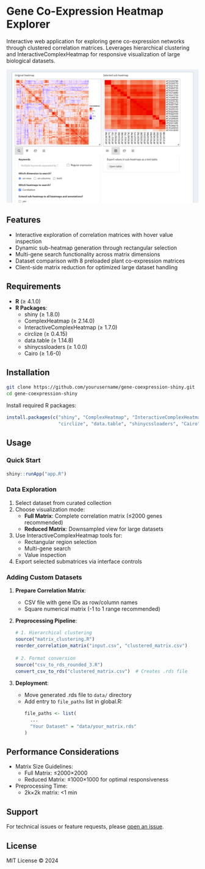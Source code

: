 # Gene Co-Expression Heatmap Explorer

Interactive web application for exploring gene co-expression networks through clustered correlation matrices. Leverages hierarchical clustering and InteractiveComplexHeatmap for responsive visualization of large biological datasets.

![Demo Preview](www/hero.png)

## Features
- Interactive exploration of correlation matrices with hover value inspection
- Dynamic sub-heatmap generation through rectangular selection
- Multi-gene search functionality across matrix dimensions
- Dataset comparison with 8 preloaded plant co-expression matrices
- Client-side matrix reduction for optimized large dataset handling

## Requirements
- **R** (≥ 4.1.0)
- **R Packages**:
  - shiny (≥ 1.8.0)
  - ComplexHeatmap (≥ 2.14.0)
  - InteractiveComplexHeatmap (≥ 1.7.0)
  - circlize (≥ 0.4.15)
  - data.table (≥ 1.14.8)
  - shinycssloaders (≥ 1.0.0)
  - Cairo (≥ 1.6-0)

## Installation
```bash
git clone https://github.com/yourusername/gene-coexpression-shiny.git
cd gene-coexpression-shiny
```

Install required R packages:
```r
install.packages(c("shiny", "ComplexHeatmap", "InteractiveComplexHeatmap", 
                   "circlize", "data.table", "shinycssloaders", "Cairo"))
```

## Usage

### Quick Start
```r
shiny::runApp("app.R")
```

### Data Exploration
1. Select dataset from curated collection
2. Choose visualization mode:
   - **Full Matrix**: Complete correlation matrix (≤2000 genes recommended)
   - **Reduced Matrix**: Downsampled view for large datasets
3. Use InteractiveComplexHeatmap tools for:
   - Rectangular region selection
   - Multi-gene search
   - Value inspection
4. Export selected submatrices via interface controls

### Adding Custom Datasets
1. **Prepare Correlation Matrix**:
   - CSV file with gene IDs as row/column names
   - Square numerical matrix (-1 to 1 range recommended)

2. **Preprocessing Pipeline**:
   ```r
   # 1. Hierarchical clustering
   source("matrix_clustering.R")
   reorder_correlation_matrix("input.csv", "clustered_matrix.csv")
   
   # 2. Format conversion
   source("csv_to_rds_rounded_3.R")
   convert_csv_to_rds("clustered_matrix.csv")  # Creates .rds file
   ```

3. **Deployment**:
   - Move generated .rds file to `data/` directory
   - Add entry to `file_paths` list in global.R:
     ```r
     file_paths <- list(
       ...
       "Your Dataset" = "data/your_matrix.rds"
     )
     ```

## Performance Considerations
- Matrix Size Guidelines:
  - Full Matrix: ≤2000×2000 
  - Reduced Matrix: ≤1000×1000 for optimal responsiveness
- Preprocessing Time:
  - 2k×2k matrix: <1 min

## Support
For technical issues or feature requests, please [open an issue](https://github.com/krishna-creator/gene_co-expression_tool/issues).  
<!--When using this tool in publications, please cite:
[comment]: <>(> **InteractiveComplexHeatmap**: Gu, Z. (2022) Bioinformatics.) -->

## License
MIT License © 2024
